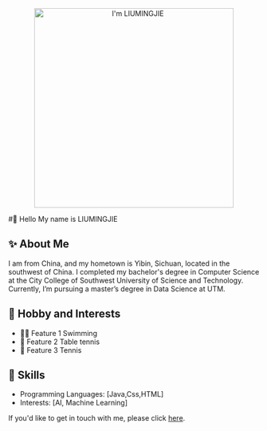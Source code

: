 <div align="center"><img src="https://github.com/drshahizan/research-design/blob/main/profile/batch2/Liumingjie/IMG_0283(20241014-130532).jpg" height="400" widht="300"  alt="I'm LIUMINGJIE"/></div>

#🚀 Hello My name is LIUMINGJIE

## ✨ About Me
I am from China, and my hometown is Yibin, Sichuan, located in the southwest of China. I completed my bachelor's degree in Computer Science at the City College of Southwest University of Science and Technology. Currently, I’m pursuing a master’s degree in Data Science at UTM.
## 🌟 Hobby and Interests
- 🏊‍♂️ Feature 1 Swimming
- 🏓 Feature 2 Table tennis
- 🎾 Feature 3 Tennis
## 🔧 Skills
- Programming Languages: [Java,Css,HTML]
- Interests: [AI, Machine Learning]

If you'd like to get in touch with me, please click [here](mailto:mingjie@graduate.utm.my).








